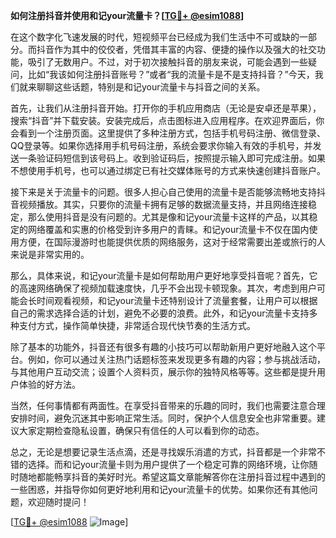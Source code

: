 **如何注册抖音并使用和记your流量卡？[[TG💪+ @esim1088](https://t.me/s/esim1088)]**

在这个数字化飞速发展的时代，短视频平台已经成为我们生活中不可或缺的一部分。而抖音作为其中的佼佼者，凭借其丰富的内容、便捷的操作以及强大的社交功能，吸引了无数用户。不过，对于初次接触抖音的朋友来说，可能会遇到一些疑问，比如“我该如何注册抖音账号？”或者“我的流量卡是不是支持抖音？”今天，我们就来聊聊这些话题，特别是和记your流量卡与抖音之间的关系。

首先，让我们从注册抖音开始。打开你的手机应用商店（无论是安卓还是苹果），搜索“抖音”并下载安装。安装完成后，点击图标进入应用程序。在欢迎界面后，你会看到一个注册页面。这里提供了多种注册方式，包括手机号码注册、微信登录、QQ登录等。如果你选择用手机号码注册，系统会要求你输入有效的手机号，并发送一条验证码短信到该号码上。收到验证码后，按照提示输入即可完成注册。如果不想使用手机号，也可以通过绑定已有社交媒体账号的方式来快速创建抖音账户。

接下来是关于流量卡的问题。很多人担心自己使用的流量卡是否能够流畅地支持抖音视频播放。其实，只要你的流量卡拥有足够的数据流量支持，并且网络连接稳定，那么使用抖音是没有问题的。尤其是像和记your流量卡这样的产品，以其稳定的网络覆盖和实惠的价格受到许多用户的青睐。和记your流量卡不仅在国内使用方便，在国际漫游时也能提供优质的网络服务，这对于经常需要出差或旅行的人来说是非常实用的。

那么，具体来说，和记your流量卡是如何帮助用户更好地享受抖音呢？首先，它的高速网络确保了视频加载速度快，几乎不会出现卡顿现象。其次，考虑到用户可能会长时间观看视频，和记your流量卡还特别设计了流量套餐，让用户可以根据自己的需求选择合适的计划，避免不必要的浪费。此外，和记your流量卡支持多种支付方式，操作简单快捷，非常适合现代快节奏的生活方式。

除了基本的功能外，抖音还有很多有趣的小技巧可以帮助新用户更好地融入这个平台。例如，你可以通过关注热门话题标签来发现更多有趣的内容；参与挑战活动，与其他用户互动交流；设置个人资料页，展示你的独特风格等等。这些都是提升用户体验的好方法。

当然，任何事情都有两面性。在享受抖音带来的乐趣的同时，我们也需要注意合理安排时间，避免沉迷其中影响正常生活。同时，保护个人信息安全也非常重要。建议大家定期检查隐私设置，确保只有信任的人可以看到你的动态。

总之，无论是想要记录生活点滴，还是寻找娱乐消遣的方式，抖音都是一个非常不错的选择。而和记your流量卡则为用户提供了一个稳定可靠的网络环境，让你随时随地都能畅享抖音的美好时光。希望这篇文章能解答你在注册抖音过程中遇到的一些困惑，并指导你如何更好地利用和记your流量卡的优势。如果你还有其他问题，欢迎随时提问！

[[TG💪+ @esim1088](https://t.me/s/esim1088) ![Image](https://i.postimg.cc/4NQfJmqS/Snipaste-2025-05-13-00-14-12.png)]